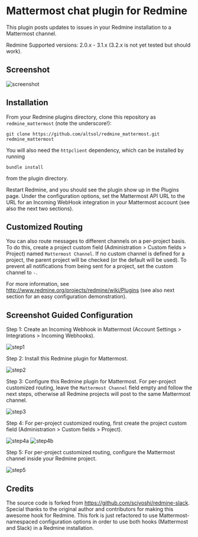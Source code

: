 # Mattermost chat plugin for Redmine

This plugin posts updates to issues in your Redmine installation to a Mattermost
channel.

Redmine Supported versions: 2.0.x - 3.1.x (3.2.x is not yet tested but should work).

## Screenshot

![screenshot](https://raw.githubusercontent.com/altsol/redmine_mattermost/assets/screenshot.png)

## Installation

From your Redmine plugins directory, clone this repository as `redmine_mattermost` (note
the underscore!):

    git clone https://github.com/altsol/redmine_mattermost.git redmine_mattermost

You will also need the `httpclient` dependency, which can be installed by running

    bundle install

from the plugin directory.

Restart Redmine, and you should see the plugin show up in the Plugins page.
Under the configuration options, set the Mattermost API URL to the URL for an
Incoming WebHook integration in your Mattermost account (see also the next two sections).

## Customized Routing

You can also route messages to different channels on a per-project basis. To
do this, create a project custom field (Administration > Custom fields > Project)
named `Mattermost Channel`. If no custom channel is defined for a project, the parent
project will be checked (or the default will be used). To prevent all notifications
from being sent for a project, set the custom channel to `-`.

For more information, see http://www.redmine.org/projects/redmine/wiki/Plugins (see also next section for an easy configuration demonstration). 

## Screenshot Guided Configuration

Step 1: Create an Incoming Webhook in Mattermost (Account Settings > Integrations > Incoming Webhooks).

![step1](https://raw.githubusercontent.com/altsol/redmine_mattermost/assets/step1.png)

Step 2: Install this Redmine plugin for Mattermost.

![step2](https://raw.githubusercontent.com/altsol/redmine_mattermost/assets/step2.png)

Step 3: Configure this Redmine plugin for Mattermost. For per-project customized routing, leave the `Mattermost Channel` field empty and follow the next steps, otherwise all Redmine projects will post to the same Mattermost channel.

![step3](https://raw.githubusercontent.com/altsol/redmine_mattermost/assets/step3.png)

Step 4: For per-project customized routing, first create the project custom field (Administration > Custom fields > Project).

![step4a](https://raw.githubusercontent.com/altsol/redmine_mattermost/assets/step4a.png)
![step4b](https://raw.githubusercontent.com/altsol/redmine_mattermost/assets/step4b.png)

Step 5: For per-project customized routing, configure the Mattermost channel inside your Redmine project.

![step5](https://raw.githubusercontent.com/altsol/redmine_mattermost/assets/step5.png)

## Credits

The source code is forked from https://github.com/sciyoshi/redmine-slack. Special thanks to the original author and contributors for making this awesome hook for Redmine. This fork is just refactored to use Mattermost-namespaced configuration options in order to use both hooks (Mattermost and Slack) in a Redmine installation.
